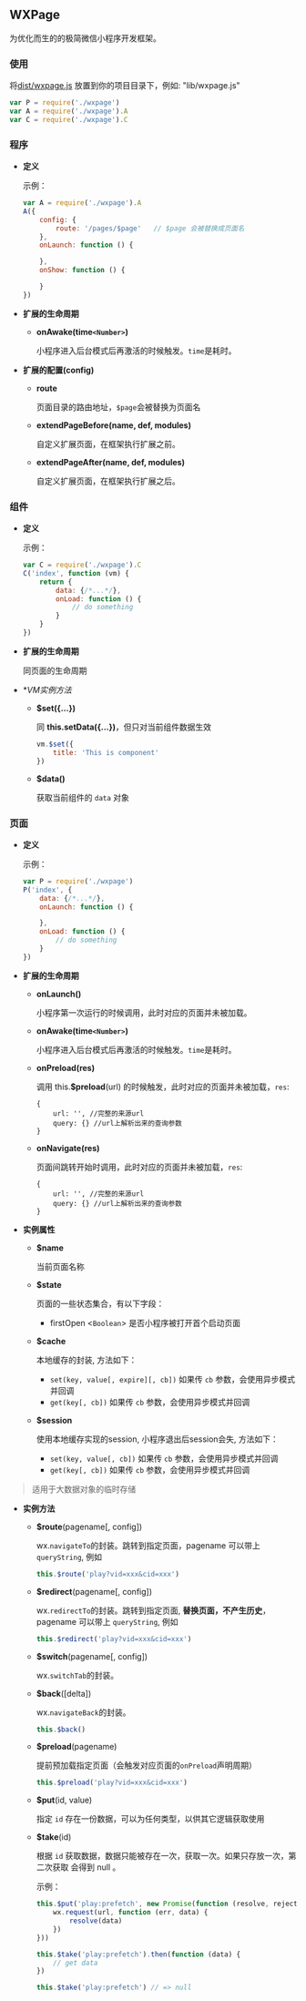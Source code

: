 ## WXPage
为优化而生的的极简微信小程序开发框架。


### 使用

将[dist/wxpage.js](http://git.code.oa.com/vfe-components/wxpage/blob/master/dist/wxpage.js) 放置到你的项目目录下，例如: "lib/wxpage.js"

```js
var P = require('./wxpage')
var A = require('./wxpage').A
var C = require('./wxpage').C
```

### 程序
* **定义**

	示例：
	```js
	var A = require('./wxpage').A
	A({
		config: {
			route: '/pages/$page' 	// $page 会被替换成页面名
		},
		onLaunch: function () {

		},
		onShow: function () {

		}
	})
	```

* **扩展的生命周期**

	- **onAwake(time`<Number>`)**

		小程序进入后台模式后再激活的时候触发。`time`是耗时。

* **扩展的配置(config)**

	- **route**

		页面目录的路由地址，`$page`会被替换为页面名

	- **extendPageBefore(name, def, modules)**

		自定义扩展页面，在框架执行扩展之前。

	- **extendPageAfter(name, def, modules)**

		自定义扩展页面，在框架执行扩展之后。

### 组件
* **定义**

	示例：
	```js
	var C = require('./wxpage').C
	C('index', function (vm) {
		return {
			data: {/*...*/},
			onLoad: function () {
				// do something
			}
		}
	})
	```

* **扩展的生命周期**

	同页面的生命周期

* **VM实例方法*

	- **$set({...})**

		同 **this.setData({...})**，但只对当前组件数据生效
		```js
		vm.$set({
			title: 'This is component'
		})
		```

	- **$data()**

		获取当前组件的 `data` 对象

### 页面
* **定义**

	示例：
	```js
	var P = require('./wxpage')
	P('index', {
		data: {/*...*/},
		onLaunch: function () {

		},
		onLoad: function () {
			// do something
		}
	})
	```


* **扩展的生命周期**

	- **onLaunch()**

		小程序第一次运行的时候调用，此时对应的页面并未被加载。

	- **onAwake(time`<Number>`)**

		小程序进入后台模式后再激活的时候触发。`time`是耗时。

	- **onPreload(res)**

		调用 this.**$preload**(url) 的时候触发，此时对应的页面并未被加载，`res`:
		```
		{
			url: '', //完整的来源url
			query: {} //url上解析出来的查询参数
		}
		```

	- **onNavigate(res)**

		页面间跳转开始时调用，此时对应的页面并未被加载，`res`:
		```
		{
			url: '', //完整的来源url
			query: {} //url上解析出来的查询参数
		}
		```


* **实例属性**

	- **$name**

		当前页面名称

	- **$state**

		页面的一些状态集合，有以下字段：

		- firstOpen <`Boolean`> 是否小程序被打开首个启动页面

	- **$cache**

		本地缓存的封装, 方法如下：

		- `set(key, value[, expire][, cb])` 如果传 `cb` 参数，会使用异步模式并回调
		- `get(key[, cb])` 如果传 `cb` 参数，会使用异步模式并回调

	- **$session**

		使用本地缓存实现的session, 小程序退出后session会失, 方法如下：

		- `set(key, value[, cb])` 如果传 `cb` 参数，会使用异步模式并回调
		- `get(key[, cb])` 如果传 `cb` 参数，会使用异步模式并回调

>	适用于大数据对象的临时存储

* **实例方法**

	- **$route**(pagename[, config])

		wx.`navigateTo`的封装。跳转到指定页面，pagename 可以带上 `queryString`, 例如

		```js
		this.$route('play?vid=xxx&cid=xxx')
		```

	- **$redirect**(pagename[, config])

		wx.`redirectTo`的封装。跳转到指定页面, **替换页面，不产生历史**，pagename 可以带上 `queryString`, 例如

		```js
		this.$redirect('play?vid=xxx&cid=xxx')
		```

	- **$switch**(pagename[, config])

		wx.`switchTab`的封装。

	- **$back**([delta])

		wx.`navigateBack`的封装。
		```js
		this.$back()
		```

	- **$preload**(pagename)

		提前预加载指定页面（会触发对应页面的`onPreload`声明周期）
		```js
		this.$preload('play?vid=xxx&cid=xxx')
		```

	- **$put**(id, value)

		指定 `id` 存在一份数据，可以为任何类型，以供其它逻辑获取使用

	- **$take**(id)

		根据 `id` 获取数据，数据只能被存在一次，获取一次。如果只存放一次，第二次获取
		会得到 null 。

		示例：
		```js
		this.$put('play:prefetch', new Promise(function (resolve, reject) {
			wx.request(url, function (err, data) {
				resolve(data)
			})
		}))

		this.$take('play:prefetch').then(function (data) {
			// get data
		})

		this.$take('play:prefetch') // => null
		```
